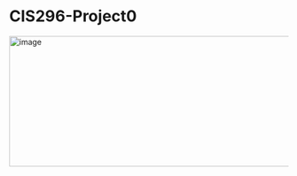 # CIS296-Project0

<img width="668" height="236" alt="image" src="https://github.com/user-attachments/assets/d05c439c-a4cf-4abd-a9e4-778eff382c9b" />
